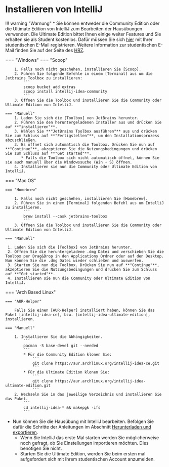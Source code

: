 # Installieren von IntelliJ

!!! warning "Warnung"
    * Sie können entweder die Community Edition oder die Ultimate Edition von IntelliJ zum Bearbeiten der Hausübungen verwenden.
    Die Ultimate Edition bittet Ihnen einige weiter Features und Sie erhalten sie als Student kostenlos. Dafür müssen Sie sich [hier] mit Ihrer studentischen E-Mail registrieren.
    Weitere Information zur studentischen E-Mail finden Sie auf der Seite des [HRZ].

=== "Windows"
    === "Scoop"

        1. Falls noch nicht geschehen, installieren Sie [Scoop].
        2. Führen Sie folgende Befehle in einem [Terminal] aus um die Jetbrains Toolbox zu installieren:
            ```
            scoop bucket add extras
            scoop install intellij-idea-community
            ```
        3. Öffnen Sie die Toolbox und installieren Sie die Community oder Ultimate Edition von IntelliJ.

    === "Manuell"
        1. Laden Sie sich die [Toolbox] von JetBrains herunter.
        2. Führen Sie den heruntergeladenen Installer aus und drücken Sie auf **"installieren"**.
        3. Wählen Sie **"JetBrains Toolbox ausführen"** aus und drücken Sie zum Schluss auf **"Fertigstellen"**, um den Installationsprozess abzuschließen.
        3. Es öffnet sich automatisch die Toolbox. Drücken Sie nun auf **"Continue"**, akzeptieren Sie die Nutzungsbedingungen und drücken Sie zum Schluss auf **"Get started"**.
           * Falls die Toolbox sich nicht automatisch öffnet, können Sie sie auch manuell über die Windowssuche (Win + S) öffnen.
        4. Installieren sie nun die Community oder Ultimate Edition von IntelliJ.

=== "Mac OS"

    === "Homebrew"

        1. Falls noch nicht geschehen, installieren Sie [Homebrew].
        2. Führen Sie in einem [Terminal] folgenden Befehl aus um IntelliJ zu installieren.
            ```
            brew install --cask jetbrains-toolbox
            ```
        3. Öffnen Sie die Toolbox und installieren Sie die Community oder Ultimate Edition von IntelliJ.

    === "Manuell"

     1. Laden Sie sich die [Toolbox] von JetBrains herunter.
     2. Öffnen Sie die heruntergeladene .dmg Datei und verschieben Sie die Toolbox per Drag&Drop in den Applications Ordner oder auf den Desktop. Nun können Sie die .dmg Datei wieder schließen und auswerfen.
     3. Starten Sie nun die Toolbox. Drücken Sie nun auf **"Continue"**, akzeptieren Sie die Nutzungsbedingungen und drücken Sie zum Schluss auf **"Get started"**.
     4. Installieren sie nun die Community oder Ultimate Edition von IntelliJ.

=== "Arch Based Linux"

    === "AUR-Helper"

        Falls Sie einen [AUR-Helper] installiert haben, können Sie das Paket [intellij-idea-ce], bzw. [intellij-idea-ultimate-edition], installieren.

    === "Manuell"

        1. Installieren Sie die Abhängigkeiten.
            ```
            pacman -S base-devel git --needed
            ```
            * Für die Community Edition klonen Sie:
                ```
                git clone https://aur.archlinux.org/intellij-idea-ce.git
                ```
            * Für die Ultimate Edition klonen Sie:
                ```
                git clone https://aur.archlinux.org/intellij-idea-ultimate-edition.git
                ```
        2. Wechseln Sie in das jeweilige Verzeichnis und installieren Sie das Paket.
            ```
            cd intellij-idea-* && makepgk -ifs
            ```

* Nun können Sie die Hausübung mit IntelliJ bearbeiten. Befolgen Sie dafür die Schritte der Anleitungen im Abschnitt [Herunterladen und exportieren].
    * Wenn Sie IntelliJ das erste Mal starten werden Sie möglicherweise noch gefragt, ob Sie Einstellungen importieren möchten. Dies benötigen Sie nicht.
    * Starten Sie die Ultimate Edition, werden Sie beim ersten mal aufgefordert sich mit Ihrem studentischen Account anzumelden.

[hier]: https://www.jetbrains.com/de-de/community/education/#students
[HRZ]: https://www.hrz.tu-darmstadt.de/services/it_services/linux_mail/index.de.jsp
[Toolbox]: https://www.jetbrains.com/de-de/toolbox-app/
[AUR-Helper]: https://wiki.archlinux.org/title/AUR_helper
[intellij-idea-ce]: https://aur.archlinux.org/packages/intellij-idea-ce
[intellij-idea-ultimate-edition]: "https://aur.archlinux.org/packages/intellij-idea-ultimate-edition
[Herunterladen und Exportieren]: https://wiki.tudalgo.org/exercises/download-import/
[Terminal]: https://wiki.tudalgo.org/preparation/installation-java/
[Homebrew]: https://wiki.tudalgo.org/preparation/packagemanager/
[Scoop]: https://wiki.tudalgo.org/preparation/packagemanager/

